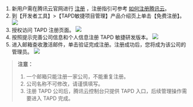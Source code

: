 1.  新用户需在腾讯云官网进行 [注册](https://cloud.tencent.com/register?s_url=https%3A%2F%2F.qcloud.com%2Fdocument%2Fproduct%2F213)  ，注册指引可参考 [如何注册腾讯云](https://cloud.tencent.com/document/product/378/9603)。
2.  到【开发者工具】>【TAPD敏捷项目管理】产品介绍页上单击【免费注册】。
![](//mc.qcloudimg.com/static/img/fe775b7ce4d6aac38fc1cd4b14439aec/image.png)
3. 授权访问 TAPD 注册页面。 
![](//mc.qcloudimg.com/static/img/69028abc0449522643f8a3dacde8a927/image.png)
4.  按照提示完善公司信息和个人信息注册 TAPD 敏捷研发版本。
![](//mc.qcloudimg.com/static/img/d1c08e060baf21660353cf41c894730b/image.png)
5. 进入邮箱查收激活邮件，单击验证完成注册。注册成功后，您将成为该公司的管理员。
![](//mc.qcloudimg.com/static/img/a79fc6e9ef85d550ff69fd8df553b8d6/image.png)

>**注意：**
> 1. 一个邮箱只能注册一家公司，不能重复注册。
> 2. 公司名称不可修改，请谨慎填写。
> 3. 注册 TAPD 公司后，腾讯云控制台只提供 TAPD 入口，后续管理操作需要进入 TAPD 完成。

